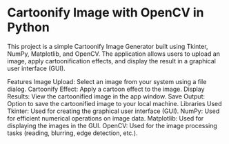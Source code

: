 # Cartoonify Image with OpenCV in Python

This project is a simple Cartoonify Image Generator built using Tkinter, NumPy, Matplotlib, and OpenCV. The application allows users to upload an image, apply cartoonification effects, and display the result in a graphical user interface (GUI).

Features
Image Upload: Select an image from your system using a file dialog.
Cartoonify Effect: Apply a cartoon effect to the image.
Display Results: View the cartoonified image in the app window.
Save Output: Option to save the cartoonified image to your local machine.
Libraries Used
Tkinter: Used for creating the graphical user interface (GUI).
NumPy: Used for efficient numerical operations on image data.
Matplotlib: Used for displaying the images in the GUI.
OpenCV: Used for the image processing tasks (reading, blurring, edge detection, etc.).
